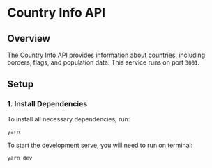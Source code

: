 # Country Info API

## Overview

The Country Info API provides information about countries, including borders, flags, and population data. This service runs on port `3001`.

## Setup

### 1. Install Dependencies

To install all necessary dependencies, run:

```bash
yarn
```

To start the development serve, you will need to run on terminal:

```bash
yarn dev
```
